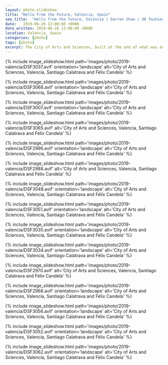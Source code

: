 ```yaml
---
layout: photo-slideshow
title: "Hello From the Future, Valencia, Spain"
seo_title:  "Hello from the future, Valencia | Darren Shaw | UK fashion, portrait and model photographer | Winchester, Southampton, Portsmouth, Hampshire"
date:   2019-06-26 13:00:00 +0000
date_written: 2019-06-26 13:00:00 +0000
location: Valencia, Spain
categories: [photo]
tags: [photo]
excerpt: The City of Arts and Sciences, built at the end of what was once the river Turia. Valencia, Spain, 2019.
---
```

{% include image_slideshow.html path='images/photo/2019-valencia/DSF3037.avif' orientation='landscape' alt='City of Arts and Sciences, Valencia, Santiago Calatrava and Félix Candela' %}

{% include image_slideshow.html path='images/photo/2019-valencia/DSF3068.avif' orientation='landscape' alt='City of Arts and Sciences, Valencia, Santiago Calatrava and Félix Candela' %}

{% include image_slideshow.html path='images/photo/2019-valencia/DSF3007.avif' orientation='landscape' alt='City of Arts and Sciences, Valencia, Santiago Calatrava and Félix Candela' %}

{% include image_slideshow.html path='images/photo/2019-valencia/DSF3065.avif' alt='City of Arts and Sciences, Valencia, Santiago Calatrava and Félix Candela' %}

{% include image_slideshow.html path='images/photo/2019-valencia/DSF2996.avif' orientation='landscape' alt='City of Arts and Sciences, Valencia, Santiago Calatrava and Félix Candela' %}

{% include image_slideshow.html path='images/photo/2019-valencia/DSF2988.avif' alt='City of Arts and Sciences, Valencia, Santiago Calatrava and Félix Candela' %}

{% include image_slideshow.html path='images/photo/2019-valencia/DSF3048.avif' orientation='landscape' alt='City of Arts and Sciences, Valencia, Santiago Calatrava and Félix Candela' %}

{% include image_slideshow.html path='images/photo/2019-valencia/DSF3051.avif' orientation='landscape' alt='City of Arts and Sciences, Valencia, Santiago Calatrava and Félix Candela'  %}

{% include image_slideshow.html path='images/photo/2019-valencia/DSF3035.avif' orientation='landscape' alt='City of Arts and Sciences, Valencia, Santiago Calatrava and Félix Candela' %}

{% include image_slideshow.html path='images/photo/2019-valencia/DSF3034.avif' orientation='landscape' alt='City of Arts and Sciences, Valencia, Santiago Calatrava and Félix Candela' %}

{% include image_slideshow.html path='images/photo/2019-valencia/DSF2970.avif' alt='City of Arts and Sciences, Valencia, Santiago Calatrava and Félix Candela' %}

{% include image_slideshow.html path='images/photo/2019-valencia/DSF2968.avif' orientation='landscape' alt='City of Arts and Sciences, Valencia, Santiago Calatrava and Félix Candela' %}

{% include image_slideshow.html path='images/photo/2019-valencia/DSF3056.avif' orientation='landscape' alt='City of Arts and Sciences, Valencia, Santiago Calatrava and Félix Candela' %}

{% include image_slideshow.html path='images/photo/2019-valencia/DSF3052.avif' orientation='landscape' alt='City of Arts and Sciences, Valencia, Santiago Calatrava and Félix Candela' %}

{% include image_slideshow.html path='images/photo/2019-valencia/DSF3062.avif' orientation='landscape' alt='City of Arts and Sciences, Valencia, Santiago Calatrava and Félix Candela' %}
